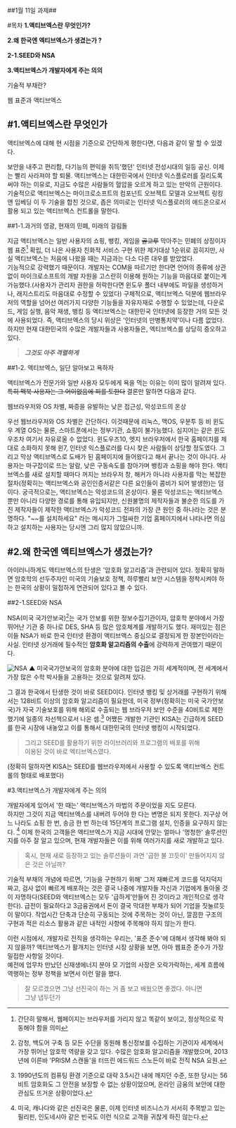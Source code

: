 ##1월 11일 과제##

#목차
**1.액티브엑스란 무엇인가?**

**2.왜 한국엔 엑티브엑스가 생겼는가 ?**

**2-1.SEED와 NSA**

**3.액티브엑스가 개발자에게 주는 의의**

기술적 부채란?

웹 표준과 액티브엑스

#1.액티브엑스란 무엇인가
----

액티브엑스에 대해 현 시점을 기준으로 간단하게 평한다면, 다음과 같이 말 할 수 있겠다. 

보안을 내주고 편리함, 다기능의 편익을 취득'했던' 인터넷 전성시대의 
일등 공신. 이제는 빨리 사라져야 할 퇴물. 
액티브엑스는 대한민국에서 인터넷 익스플로러를 질리도록 써야 하는 이유로, 지금도 수많은 사람들의 혈압을 오르게 하고 있는 만악의 근원이다. 
기술적으로 액티브엑스는 마이크로소프트의 컴포넌트 오브젝트 모델과 오브젝트 링킹 앤 임베딩 이 두 기술을 합친 것으로, 좁은 의미로는 인터넷 익스플로러의 애드온으로서 활용 되고 있는 액티브엑스 컨트롤을 말한다. 

##1-1.과거의 영광, 현재의 민폐, 미래의 걸림돌

지금 액티브엑스는 일반 사용자의 쇼핑, 뱅킹, 게임을 ~~골고루~~ 막아주는 민폐의 상징이자 웹 표준[^1] 확립, 더 나은 사용자 친화적 서비스 구현 위한 제거대상 1순위로 꼽히지만, 사실 액티브엑스는 처음에 나왔을 때는 지금과는 다소 다른 대우를 받았었다.                      
기능적으로 강력했기 때문이다. 개발자는 COM을 따르기만 한다면 언어의 종류에 상관 없이 마이크로소프트의 개발 자원을 고스란히 이용해 원하는 기능을 마음대로 붙이는게 가능했다.(사용자가 관리자 권한을 허락한다면 윈도우 폴더 내부에도 파일을 생성하거나, 래지스트리도 마음대로 수정할 수 있었다)
구체적으로, 액티브엑스 덕분에 웹브라우저의 역할을 넘어선 여러가지 다양한 기능들을 자유자재로 수행할 수 있었는데, 다운로드, 게임 실행, 음악 재생, 뱅킹 등 액티브엑스는 대한민국 인터넷에 등장한 거의 모든 것에 사용되었다. 즉, 액티브엑스의 당시 위상은 '인터넷의 만병통치약'이나 다름 없었다.                     
하지만 현재 대한민국의 수많은 개발자들과 사용자들은, 엑티브엑스를 상당히 증오하고 있다.

>***그것도 아주 격렬하게***

##1-2. 액티브엑스, 일단 알아보고 욕하자

액티브엑스가 전문가와 일반 사용자 모두에게 욕을 먹는 이유는 이미 많이 알려져 있다. ~~특히 맥북 사용자는 그 어이없음에 피를 토한다~~
결론만 말하면 다음과 같다. 

웹브라우저와 OS 차별, 짜증을 유발하는 낮은 접근성, 악성코드의 온상

우선 웹브라우저와 OS 차별은 간단하다. 이것때문에 리눅스, 맥OS, 우분투 등 비 윈도우 계열 OS는 물론, 스마트폰에서는 정부기관, 쇼핑이 불가능했다.
심지어는 같은 윈도우조차 여기서 자유로울 수 없었다. 윈도우즈10, 엣지 브라우저에서 한국 홈페이지를 제대로 소화하지 못해 윈7, 인터넷 익스플로러를 다시 찾은 사람들이 상당할 정도였다. 
그리고 막상 액티브엑스로 도배가 된 홈페이지에 들어왔다고 해서 끝나는 것이 아니다. 사용자는 마구잡이로 뜨는 알람, 낮은 구동속도를 참아가며 뱅킹과 쇼핑을 해야 한다. 액티브엑스를 새로 설치할 때마다 꺼지는 브라우저 창, 해커가 아니라 사용자를 막는 복잡한 절차(정확히는 액티브엑스와 공인인증서같은 다른 요인들이 콤비가 되어 발생한)는 덤이다.
궁극적으로는, 액티브엑스는 악성코드의 온상이다. 물론 악성코드는 액티브엑스 뿐만 아니라 다양한 경로를 통해 유입되지만, 신원불명의 제작자들과 불순한 의도를 가진 제작자들이 제작한 액티브엑스가 악성코드 전파의 가장 큰 원인 중 하나라는 것은 분명하다. "~~를 설치하세요" 라는 메시지가 그럴싸한 기업 홈페이지에서 나타나면 의심하고 설치하는 사용자는 당시엔 그리 많지 않았으니까.

#2.왜 한국엔 액티브엑스가 생겼는가?
---
아이러니하게도 액티브엑스의 탄생은 '암호화 알고리즘'과 관련되어 있다. 정확히 말하면 암호학의 선두주자인 미국의 기술보호 정책, 하루빨리 보안 시스템을 정착시켜야 하는 한국의 상황이 밀접하게 연관되어 있다고 볼 수 있다.

##2-1.SEED와 NSA

NSA(미국 국가안보국)[^2]는 국가 안보를 위한 정보수집기관이자, 암호학 분야에서 가장 뛰어난 기관 중 하나로 DES, SHA 등 많은 암호체계를 개발하기도 했다. 재미있는 점은 이들 NSA가 바로 한국 인터넷 환경이 액티브액스 중심으로 결정되게 한 장본인이라는 사실. 인터넷 상거래에 필수적인 **암호화 알고리즘의 수출**에 강력하게 관여했기 때문이다.  

![NSA](https://cdn.namuwikiusercontent.com/d4/d49413eda07a07648933ca40a33f07cd4aabc7bf60c5d88e989c4abd6babb8d9.png?e=1486000962&k=rnzHylh5YL0fUF-EhBkAQw)
▲ 미국국가안보국의 암호화 분야에 대한 입김은 가히 세계적이며, 전 세계에서 가장 많은 수학 박사들을 고용하는 것으로 알려져 있다. 

그 결과 한국에서 탄생한 것이 바로 SEED이다. 인터넷 뱅킹 및 상거래를 구현하기 위해서는 128비트 이상의 암호화 알고리즘이 필요한데, 미국 정부(정확히는 미국 국가안보국)가 자국 기술보호를 위해 해외로 수출되는 웹 브라우저 보안 수준을 40비트로 제한했기에 일종의 차선책으로서 나온 셈.[^3] 어쨌든 개발한 기관인 KISA는 긴급하게 SEED를 한국 시장에 내놓았고 이를 통해서 대한민국의 인터넷 뱅킹이 시작되었다. 

>그리고 SEED를 활용하기 위한 라이브러리와 프로그램의 배포를 위해           
>이용된 것이 바로 엑티브엑스였다.

(정확히 말하자면 KISA는 SEED를 웹브라우저에서 사용할 수 있도록 액티브엑스 컨트롤의 형태로 배포했다)

#3.액티브엑스가 개발자에게 주는 의의

개발자에게 있어서 '한 때는' 액티브엑스가 마법의 주문이었을 지도 모른다.   
하지만 그것이 지금 액티브엑스를 내버려 두어야 한 다는 변명은 되지 못한다. 지구상 어느 나라도 쇼핑 한 번, 송금 한 번 하는데 15단계의 프로그램 설치, 인증을 요구하지 않는다. [^4] 이제 한국의 고객들은 액티브엑스가 지금 시대에 안맞는 얼마나 '멍청한' 솔루션인지를 아주 잘 알고 있으며, 현재 개발자들은 이를 위해 여러가지를 새로 개발하고 있다.  

>혹시, 현재 새로 등장하고 있는 솔루션들이 과연 '급한 불 끄듯이' 만들어지지 않은 것은 아닐까?

기술적 부채의 개념에 따르면, '기능을 구현하기 위해' 그저 재빠르게 코드를 덕지덕지 짜고, 검사 없이 빠르게 배포하는 것은 결국 나중에 개발자들 자신과 기업에게 돌아올 것이 자명하다(SEED와 액티브엑스는 모두 '급하게'만들어 진 것이라고 개인적으로 생각한다). 급전이 필요하다고 3금융권에서 돈이 결국 막대한 부채가 되어 기업을 짓눌르듯이 말이다. 작업시간 단축과 단순히 구동되는 것에 주목하는 것이 아닌, 깔끔한 구조의 구현과 적은 리소스 활용과 같은 내적인 사항에 주목해야 하지 않는가 한다.

이런 시점에서, 개발자로 전직을 생각하는 우리는, '표준 준수'에 대해서 생각해 봐야 되지 않을까? 액티브엑스가 활개치는 인터넷 시장 상황을 보면, 아마 웹표준 준수가 가장 밀접한 사항일 것이다.  
예전에 업무차 만났던 신재생에너지 분야 모 기업의 사장은 오락가락하는, 세계 흐름에 역행하는 정부 정책을 보면서 이런 말을 했다. 

>잘 모르겠으면 그냥 선진국이 하는 거 좀 보고 배웠으면 좋겠다. 아니면   
>그냥 냅두던가


[^1]: 간단히 말해서, 웹페이지는 브라우저를 가리지 않고 똑같이 보이고, 정상적으로 작동해야 함을 의미

[^2]: 감청, 백도어 구축 등 모든 수단을 동원해 통신정보를 수집하는 기관이자 세계에서 가장 뛰어난 암호학 역량을 갖고 있다. 수많은 암호화 알고리즘을 개발했으며, 2013년에 이른바 'PRISM 스캔들'을 터뜨린 에드워드 스노든이 바로 전직 NSA 요원. 

[^3]: 1990년도의 컴퓨팅 환경 기준으로 대략 3.5시간 내에 깨지던 수준, 또한 당시는 56비트 암호화도 그 안전을 보장할 수 없는 상황이었으며, 온라인 금융의 보안에 대한 관심도 뜨거운 상황이었다. 

[^4]: 미국, 캐나다와 같은 선진국은 물론, 이제 인터넷 비즈니스가 서서히 주목받고 있는 필리핀, 인도네시아 같은 빈국도 이런 식으로 고객을 귀찮게 하진 않는다.
